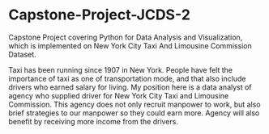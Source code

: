 # Capstone-Project-JCDS-2
Capstone Project covering Python for Data Analysis and Visualization, which is implemented on New York City Taxi And Limousine Commission Dataset.

Taxi has been running since 1907 in New York. People have felt the importance of taxi as one of transportation mode, and that also include drivers who earned salary for living. My position here is a data analyst of agency who supplied driver for New York City Taxi and Limousine Commission. This agency does not only recruit manpower to work, but also brief strategies to our manpower so they could earn more. Agency will also benefit by receiving more income from the drivers.


